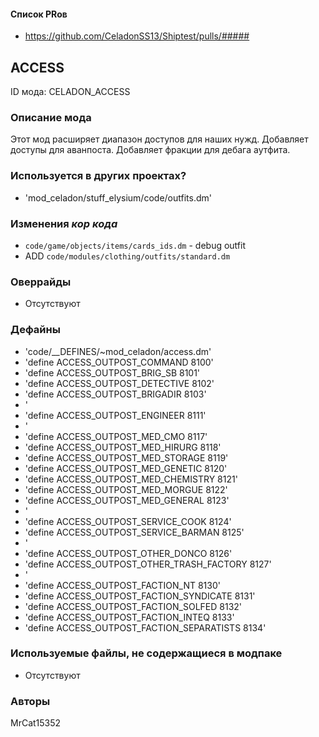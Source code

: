 
#### Список PRов

- https://github.com/CeladonSS13/Shiptest/pulls/#####
<!--
  Ссылки на PRы, связанные с модом:
  - Создание
  - Большие изменения
-->

<!-- Название мода. Не важно на русском или на английском. -->
## ACCESS

ID мода: CELADON_ACCESS
<!--
  Название модпака прописными буквами, СОЕДИНЁННЫМИ_ПОДЧЁРКИВАНИЕМ,
  которое ты будешь использовать для обозначения файлов.
  При запуске скрипта выставляется автоматически.
  Приставка CELADON гарантирует уникальность 
  модпака. Этот ID будет использоваться для обозначения
  изменений в кор коде, если того потребуется.
-->

### Описание мода

Этот мод расширяет диапазон доступов для наших нужд. Добавляет доступы для аванпоста. Добавляет фракции для дебага аутфита.
<!--
  Что он делает, что добавляет: что, куда, зачем и почему - всё здесь.
  А также любая полезная информация.
-->

### Используется в других проектах?
- 'mod_celadon/stuff_elysium/code/outfits.dm'
<!--
  ВНИМАНИЕ!
  Заполняется другими авторами, кто использует этот модпак или
  его часть в других модпаках! Для Автора модпака внимательно
  отслеживать данный пункт при изменении своего кода!
  Пример заполнения: `Используется часть кода для модпака EXAMP_EXAM`
-->

### Изменения *кор кода*

- `code/game/objects/items/cards_ids.dm` - debug outfit
- ADD `code/modules/clothing/outfits/standard.dm`
<!--
  Если вы редактировали какие-либо процедуры или переменные в кор коде,
  они должны быть указаны здесь.
  Нужно указать и файл, и процедуры/переменные.

  Изменений нет - напиши "Отсутствуют"
  Примеры: `code/modules/mob/living.dm`: `proc/overriden_proc`, `var/overriden_var`
-->

### Оверрайды

- Отсутствуют
<!--
  Если ты добавлял новый модульный оверрайд, его нужно указать здесь.
  Здесь указываются оверрайды в твоём моде и папке `_master_files`

  Изменений нет - напиши "Отсутствуют"
  Примеры: 
  - `mods/_master_files/sound/my_cool_sound.ogg`
  - `mods/_master_files/code/my_modular_override.dm`: `proc/overriden_proc`, `var/overriden_var`
-->

### Дефайны

- 'code/__DEFINES/~mod_celadon/access.dm'
- 'define ACCESS_OUTPOST_COMMAND 				8100'
- 'define ACCESS_OUTPOST_BRIG_SB 				8101'
- 'define ACCESS_OUTPOST_DETECTIVE 				8102'
- 'define ACCESS_OUTPOST_BRIGADIR 				8103'
- '
- 'define ACCESS_OUTPOST_ENGINEER				8111'
- '
- 'define ACCESS_OUTPOST_MED_CMO				8117'
- 'define ACCESS_OUTPOST_MED_HIRURG				8118'
- 'define ACCESS_OUTPOST_MED_STORAGE			8119'
- 'define ACCESS_OUTPOST_MED_GENETIC			8120'
- 'define ACCESS_OUTPOST_MED_CHEMISTRY			8121'
- 'define ACCESS_OUTPOST_MED_MORGUE				8122'
- 'define ACCESS_OUTPOST_MED_GENERAL			8123'
- '
- 'define ACCESS_OUTPOST_SERVICE_COOK			8124'
- 'define ACCESS_OUTPOST_SERVICE_BARMAN			8125'
- '
- 'define ACCESS_OUTPOST_OTHER_DONCO			8126'
- 'define ACCESS_OUTPOST_OTHER_TRASH_FACTORY	8127'
- '
- 'define ACCESS_OUTPOST_FACTION_NT				8130'
- 'define ACCESS_OUTPOST_FACTION_SYNDICATE		8131'
- 'define ACCESS_OUTPOST_FACTION_SOLFED			8132'
- 'define ACCESS_OUTPOST_FACTION_INTEQ			8133'
- 'define ACCESS_OUTPOST_FACTION_SEPARATISTS	8134'
<!--
  Если требовалось добавить какие-либо дефайны, укажи файлы,
  в которые ты их добавил, а также перечисли имена.
  И то же самое, если ты используешь дефайны, определённые другим модом.

  Не используешь - напиши "Отсутствуют"
  Примеры: `code/__defines/~mod_celadon/access.dm`: `ACCESS_SPEED_MULTIPLIER`, `ACCESS_SPEED_BASE`
-->

### Используемые файлы, не содержащиеся в модпаке

- Отсутствуют
<!--
  Будь то немодульный файл или модульный файл, который не содержится в папке,
  принадлежащей этому конкретному моду, он должен быть упомянут здесь.
  Хорошими примерами являются иконки или звуки, которые используются одновременно
  несколькими модулями, или что-либо подобное.
  Примеры: `mods/_master_files/icons/obj/alien.dmi`
-->

### Авторы

MrCat15352
<!--
  Здесь находится твой никнейм
  Если работал совместно - никнеймы тех, кто помогал.
  В случае порта чего-либо должна быть ссылка на источник.
-->
